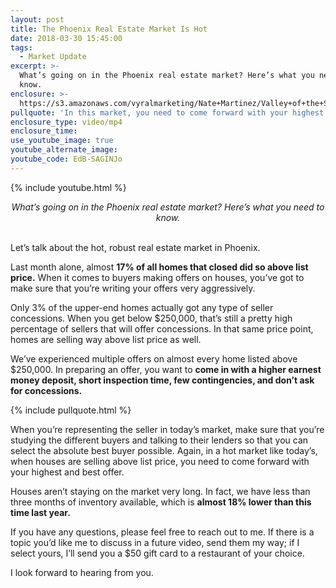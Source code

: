 ```yaml
---
layout: post
title: The Phoenix Real Estate Market Is Hot
date: 2018-03-30 15:45:00
tags:
  - Market Update
excerpt: >-
  What’s going on in the Phoenix real estate market? Here’s what you need to
  know.
enclosure: >-
  https://s3.amazonaws.com/vyralmarketing/Nate+Martinez/Valley+of+the+Sun+Real+Estate+Agent+Phoenix%E2%80%99s+red-hot+market.mp4
pullquote: 'In this market, you need to come forward with your highest and best offer.'
enclosure_type: video/mp4
enclosure_time:
use_youtube_image: true
youtube_alternate_image:
youtube_code: EdB-SAGINJo
---
```


{% include youtube.html %}

<center><em>What&rsquo;s going on in the Phoenix real estate market? Here&rsquo;s what you need to know.</em></center>

<center>&nbsp;</center>

Let’s talk about the hot, robust real estate market in Phoenix.

Last month alone, almost **17% of all homes that closed did so above list price.** When it comes to buyers making offers on houses, you’ve got to make sure that you’re writing your offers very aggressively.

Only 3% of the upper-end homes actually got any type of seller concessions. When you get below $250,000, that’s still a pretty high percentage of sellers that will offer concessions. In that same price point, homes are selling way above list price as well.

We’ve experienced multiple offers on almost every home listed above $250,000. In preparing an offer, you want to **come in with a higher earnest money deposit, short inspection time, few contingencies, and don’t ask for concessions.**

{% include pullquote.html %}

When you’re representing the seller in today’s market, make sure that you’re studying the different buyers and talking to their lenders so that you can select the absolute best buyer possible. Again, in a hot market like today’s, when houses are selling above list price, you need to come forward with your highest and best offer.

Houses aren’t staying on the market very long. In fact, we have less than three months of inventory available, which is **almost 18% lower than this time last year.**

If you have any questions, please feel free to reach out to me. If there is a topic you’d like me to discuss in a future video, send them my way; if I select yours, I’ll send you a $50 gift card to a restaurant of your choice.

I look forward to hearing from you.

